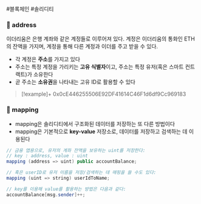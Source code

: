 ---
---

#블록체인 #솔리디티 
### 📌 address
이더리움은 은행 계좌와 같은 계정들로 이루어져 있다. 계정은 이더리움의 통화인 ETH의 잔액을 가지며, 계정을 통해 다른 계정과 이더를 주고 받을 수 있다.

+ 각 계정은 **주소**를 가지고 있다
+ 주소는 특정 계정을 가리키는 **고유 식별자**이고, 주소는 특정 유저(혹은 스마트 컨트랙트)가 소유한다
+ 곧 주소는 **소유권**을 나타내는 고유 ID로 활용할 수 있다

> [!example]+ 
> 0x0cE446255506E92DF41614C46F1d6df9Cc969183

### 📌 mapping
+ mapping은 솔리디티에서 구조화된 데이터를 저장하는 또 다른 방법이다
+ mapping은 기본적으로 **key-value** 저장소로, 데이터를 저장하고 검색하는 데 이용된다
```Java
// 금융 앱용으로, 유저의 계좌 잔액을 보유하는 uint를 저장한다:
// key : address, value : uint
mapping (address => uint) public accountBalance;

// 혹은 userID로 유저 이름을 저장/검색하는 데 매핑을 쓸 수도 있다:
mapping (uint => string) userIdToName;

// key를 이용해 value를 활용하는 방법은 다음과 같다:
accountBalance[msg.sender]++;
```

